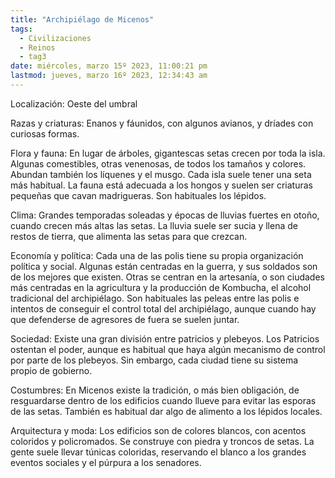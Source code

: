 ```yaml
---
title: "Archipiélago de Micenos"
tags:
  - Civilizaciones
  - Reinos
  - tag3
date: miércoles, marzo 15º 2023, 11:00:21 pm
lastmod: jueves, marzo 16º 2023, 12:34:43 am
---
```


Localización: Oeste del umbral

Razas y criaturas: Enanos y fáunidos, con algunos avianos, y dríades con curiosas formas.

Flora y fauna: En lugar de árboles, gigantescas setas crecen por toda la isla. Algunas comestibles, otras venenosas, de todos los tamaños y colores. Abundan también los líquenes y el musgo. Cada isla suele tener una seta más habitual. La fauna está adecuada a los hongos y suelen ser criaturas pequeñas que cavan madrigueras. Son habituales los lépidos.

Clima: Grandes temporadas soleadas y épocas de lluvias fuertes en otoño, cuando crecen más altas las setas. La lluvia suele ser sucia y llena de restos de tierra, que alimenta las setas para que crezcan.

Economía y política: Cada una de las polis tiene su propia organización política y social. Algunas están centradas en la guerra, y sus soldados son de los mejores que existen. Otras se centran en la artesanía, o son ciudades más centradas en la agricultura y la producción de Kombucha, el alcohol tradicional del archipiélago. Son habituales las peleas entre las polis e intentos de conseguir el control total del archipiélago, aunque cuando hay que defenderse de agresores de fuera se suelen juntar.

Sociedad: Existe una gran división entre patricios y plebeyos. Los Patricios ostentan el poder, aunque es habitual que haya algún mecanismo de control por parte de los plebeyos. Sin embargo, cada ciudad tiene su sistema propio de gobierno.

Costumbres: En Micenos existe la tradición, o más bien obligación, de resguardarse dentro de los edificios cuando llueve para evitar las esporas de las setas. También es habitual dar algo de alimento a los lépidos locales.

Arquitectura y moda: Los edificios son de colores blancos, con acentos coloridos y policromados. Se construye con piedra y troncos de setas. La gente suele llevar túnicas coloridas, reservando el blanco a los grandes eventos sociales y el púrpura a los senadores.